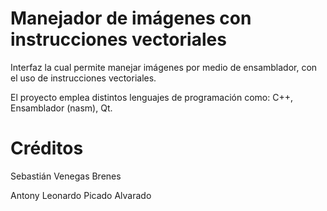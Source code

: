 # Manejador de imágenes con instrucciones vectoriales

Interfaz la cual permite manejar imágenes por medio de ensamblador, con el uso de instrucciones vectoriales.

El proyecto emplea distintos lenguajes de programación como: C++, Ensamblador (nasm), Qt.

# Créditos

Sebastián Venegas Brenes

Antony Leonardo Picado Alvarado
